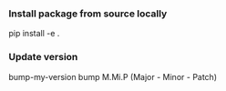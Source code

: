 ### Install package from source locally

pip install -e .

### Update version

bump-my-version bump M.Mi.P (Major - Minor - Patch)